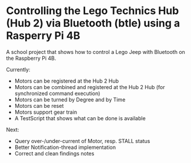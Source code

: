 # Controlling the Lego Technics Hub (Hub 2) via Bluetooth (btle) using a Rasperry Pi 4B
A school project that shows how to control a Lego Jeep with Bluetooth on the Raspberry Pi 4B.

Currently:
  - Motors can be registered at the Hub 2 Hub
  - Motors can be combined and registered at the Hub 2 Hub (for synchronized command execution)
  - Motors can be turned by Degree and by Time
  - Motors can be reset
  - Motors support gear train
  - A TestScript that shows what can be done is available
  
Next:
  - Query over-/under-current of Motor, resp. STALL status
  - Better Notification-thread implementation
  - Correct and clean findings notes